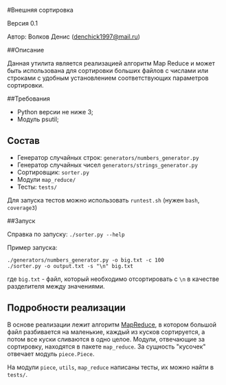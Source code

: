 #Внешняя сортировка

Версия 0.1

Автор: Волков Денис (denchick1997@mail.ru)

##Описание

Данная утилита является реализацией алгоритм Map Reduce и может быть использована для сортировки больших файлов с числами или строками с удобным установлением соответствующих параметров сортировки.

##Требования

* Python версии не ниже 3;
* Модуль psutil;

## Состав

* Генератор случайных строк: `generators/numbers_generator.py`
* Генератор случайных чисел `generators/strings_generator.py`
* Сортировщик: `sorter.py`
* Модули `map_reduce/`
* Тесты: `tests/`

Для запуска тестов можно использовать `runtest.sh` (нужен `bash`, `coverage3`)

##Запуск

Справка по запуску: `./sorter.py --help`

Пример запуска: 

```
./generators/numbers_generator.py -o big.txt -c 100
./sorter.py -o output.txt -s "\n" big.txt
```

где `big.txt` - файл, который необходимо отсортировать с `\n` в качестве разделителя между значениями.

## Подробности реализации

В основе реализации лежит алгоритм [MapReduce](https://en.wikipedia.org/wiki/MapReduce), в котором большой файл разбивается на маленькие, каждый из кусков сортируется, а потом все куски сливаются в одно целое. Модули, отвечающие за сортировку, находятся в пакете `map_reduce`. За сущность "кусочек" отвечает модуль `piece.Piece`. 

На модули `piece`, `utils`, `map_reduce` написаны тесты, их можно найти в `tests/`.